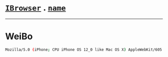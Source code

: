# [`IBrowser`](/api/main/get-browser.md) . [`name`](../name.md)
---
# WeiBo

```sh
Mozilla/5.0 (iPhone; CPU iPhone OS 12_0 like Mac OS X) AppleWebKit/605.1.15 (KHTML, like Gecko) Mobile/16A366 Weibo (iPhone8,2__weibo__8.9.3__iphone__os12.0)
```